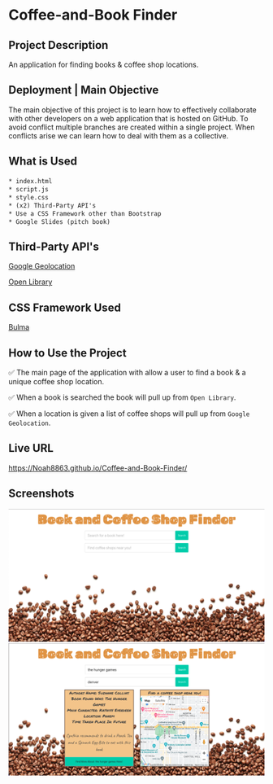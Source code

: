 # Coffee-and-Book Finder

## Project Description

An application for finding books & coffee shop locations.

## Deployment | Main Objective

The main objective of this project is to learn how to effectively collaborate with
other developers on a web application that is hosted on GitHub. To avoid conflict
multiple branches are created within a single project. When conflicts arise we can
learn how to deal with them as a collective.

## What is Used

    * index.html
    * script.js
    * style.css
    * (x2) Third-Party API's
    * Use a CSS Framework other than Bootstrap
    * Google Slides (pitch book)

## Third-Party API's

[Google Geolocation](https://developers.google.com/maps/documentation/geolocation/get-api-key)

[Open Library](https://www.programmableweb.com/api/open-library-books-rest-api)

## CSS Framework Used

[Bulma](https://bulma.io/)

## How to Use the Project

✅ The main page of the application with allow a user to find a book & a unique coffee shop location.

✅ When a book is searched the book will pull up from `Open Library`.

✅ When a location is given a list of coffee shops will pull up from `Google Geolocation`.

## Live URL

https://Noah8863.github.io/Coffee-and-Book-Finder/

## Screenshots

![](./images/finder.png)
![](./images/results.png)
